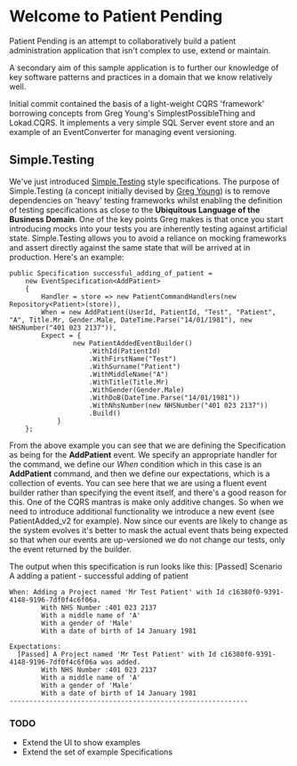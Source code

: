 # Welcome to Patient Pending

Patient Pending is an attempt to collaboratively build a patient administration application that isn't complex to use, extend or maintain.

A secondary aim of this sample application is to further our knowledge of key software patterns and practices in a domain that we know relatively well.

Initial commit contained the basis of a light-weight CQRS 'framework' borrowing concepts from Greg Young's SimplestPossibleThing and Lokad.CQRS. It implements a very simple SQL Server event store and an example of an EventConverter for managing event versioning.

## Simple.Testing

We've just introduced [Simple.Testing](https://github.com/gregoryyoung/Simple.Testing) style specifications. The purpose of Simple.Testing (a concept initially devised by [Greg Young](http://www.twitter.com/gregyoung)) is to remove dependencies on 'heavy' testing frameworks whilst enabling the definition of testing specifications as close to the **Ubiquitous Language of the Business Domain**.  One of the key points Greg makes is that once you start introducing mocks into your tests you are inherently testing against artificial state.  Simple.Testing allows you to avoid a reliance on mocking frameworks and assert directly against the same state that will be arrived at in production.  Here's an example:

	public Specification successful_adding_of_patient =
		new EventSpecification<AddPatient>
		{
			Handler = store => new PatientCommandHandlers(new Repository<Patient>(store)),
			When = new AddPatient(UserId, PatientId, "Test", "Patient", "A", Title.Mr, Gender.Male, DateTime.Parse("14/01/1981"), new NHSNumber("401 023 2137")),
			Expect = {
					new PatientAddedEventBuilder()
						.WithId(PatientId)
						.WithFirstName("Test")
						.WithSurname("Patient")
						.WithMiddleName("A")
						.WithTitle(Title.Mr)
						.WithGender(Gender.Male)
						.WithDoB(DateTime.Parse("14/01/1981"))
						.WithNhsNumber(new NHSNumber("401 023 2137"))
						.Build()
				}
		};

From the above example you can see that we are defining the Specification as being for the **AddPatient** event. We specify an appropriate handler for the command, we define our _When_ condition which in this case is an **AddPatient** command, and then we define our expectations, which is a collection of events.  You can see here that we are using a fluent event builder rather than specifying the event itself, and there's a good reason for this. One of the CQRS mantras is make only additive changes. So when we need to introduce additional functionality we introduce a new event (see PatientAdded_v2 for example). Now since our events are likely to change as the system evolves it's better to mask the actual event thats being expected so that when our events are up-versioned we do not change our tests, only the event returned by the builder.

The output when this specification is run looks like this:
    [Passed] Scenario A adding a patient - successful adding of patient

	When: Adding a Project named 'Mr Test Patient' with Id c16380f0-9391-4148-9196-7df0f4c6f06a.
			With NHS Number :401 023 2137
			With a middle name of 'A'
			With a gender of 'Male'
			With a date of birth of 14 January 1981

	Expectations:
	  [Passed] A Project named 'Mr Test Patient' with Id c16380f0-9391-4148-9196-7df0f4c6f06a was added.
			With NHS Number :401 023 2137
			With a middle name of 'A'
			With a gender of 'Male'
			With a date of birth of 14 January 1981
	------------------------------------------------------------

### TODO
* Extend the UI to show examples
* Extend the set of example Specifications
